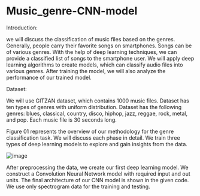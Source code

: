 # Music_genre-CNN-model
Introduction:

we will discuss the classification of music files based on the genres. Generally, people carry their favorite songs on smartphones. Songs can be of various genres. With the help of deep learning techniques, we can provide a classified list of songs to the smartphone user. We will apply deep learning algorithms to create models, which can classify audio files into various genres. After training the model, we will also analyze the performance of our trained model.

Dataset:

We will use GITZAN dataset, which contains 1000 music files. Dataset has ten types of genres with uniform distribution. Dataset has the following genres: blues, classical, country, disco, hiphop, jazz, reggae, rock, metal, and pop. Each music file is 30 seconds long.

Figure 01 represents the overview of our methodology for the genre classification task. We will discuss each phase in detail. We train three types of deep learning models to explore and gain insights from the data.

![image](https://github.com/nehaR21/Music_genre-CNN-model/assets/107937417/b82f6fb5-6aaa-4c1a-bbae-761edc644ce7)


After preprocessing the data, we create our first deep learning model. We construct a Convolution Neural Network model with required input and out units. The final architecture of our CNN model is shown in the given code. We use only spectrogram data for the training and testing.


